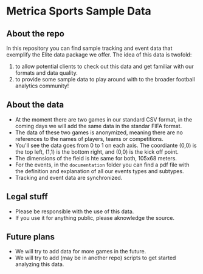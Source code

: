 # Metrica Sports Sample Data

## About the repo
In this repository you can find sample tracking and event data that exemplify the Elite data package we offer. The idea of this data is twofold: 
1. to allow potential clients to check out this data and get familiar with our formats and data quality. 
2. to provide some sample data to play around with to the broader football analytics community! 

## About the data
- At the moment there are two games in our standard CSV format, in the coming days we will add the same data in the standar FIFA format. 
- The data of these two games is anonymized, meaning there are no references to the names of players, teams or competitions.
- You'll see the data goes from 0 to 1 on each axis. The coordiante (0,0) is the top left, (1,1) is the bottom right, and (0,0) is the kick off point. 
- The dimensions of the field is hte same for both, 105x68 meters. 
- For the events, in the `documentation` folder you can find a pdf file with the definition and explanation of all our events types and subtypes. 
- Tracking and event data are synchronized.

## Legal stuff
- Please be responsible with the use of this data.
- If you use it for anything public, please aknowledge the source.

## Future plans
- We will try to add data for more games in the future.
- We will try to add (may be in another repo) scripts to get started analyzing this data.


